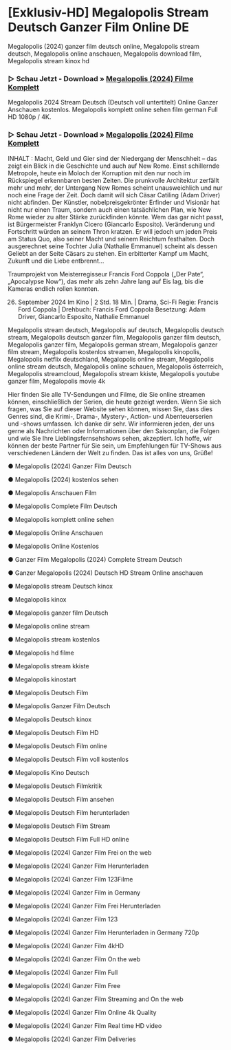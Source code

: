 # [Exklusiv-HD] Megalopolis Stream Deutsch Ganzer Film Online DE
Megalopolis (2024) ganzer film deutsch online, Megalopolis stream deutsch, Megalopolis online anschauen, Megalopolis download film, Megalopolis stream kinox hd

### ▷ Schau Jetzt - Download » [Megalopolis (2024) Filme Komplett](https://t.co/WTKQIK5TPP)

Megalopolis 2024 Stream Deutsch (Deutsch voll untertitelt) Online Ganzer Anschauen kostenlos. Megalopolis komplett online sehen film german Full HD 1080p / 4K.

### ▷ Schau Jetzt - Download » [Megalopolis (2024) Filme Komplett](https://t.co/WTKQIK5TPP)

INHALT : Macht, Geld und Gier sind der Niedergang der Menschheit – das zeigt ein Blick in die Geschichte und auch auf New Rome. Einst schillernde Metropole, heute ein Moloch der Korruption mit den nur noch im Rückspiegel erkennbaren besten Zeiten. Die prunkvolle Architektur zerfällt mehr und mehr, der Untergang New Romes scheint unausweichlich und nur noch eine Frage der Zeit. Doch damit will sich Cäsar Catiling (Adam Driver) nicht abfinden. Der Künstler, nobelpreisgekrönter Erfinder und Visionär hat nicht nur einen Traum, sondern auch einen tatsächlichen Plan, wie New Rome wieder zu alter Stärke zurückfinden könnte. Wem das gar nicht passt, ist Bürgermeister Franklyn Cicero (Giancarlo Esposito). Veränderung und Fortschritt würden an seinem Thron kratzen. Er will jedoch um jeden Preis am Status Quo, also seiner Macht und seinem Reichtum festhalten. Doch ausgerechnet seine Tochter Julia (Nathalie Emmanuel) scheint als dessen Geliebt an der Seite Cäsars zu stehen. Ein erbitterter Kampf um Macht, Zukunft und die Liebe entbrennt…

Traumprojekt von Meisterregisseur Francis Ford Coppola („Der Pate“, „Apocalypse Now“), das mehr als zehn Jahre lang auf Eis lag, bis die Kameras endlich rollen konnten.

26. September 2024 Im Kino | 2 Std. 18 Min. | Drama, Sci-Fi
Regie: Francis Ford Coppola | Drehbuch: Francis Ford Coppola
Besetzung: Adam Driver, Giancarlo Esposito, Nathalie Emmanuel

Megalopolis stream deutsch, Megalopolis auf deutsch, Megalopolis deutsch stream, Megalopolis deutsch ganzer film, Megalopolis ganzer film deutsch, Megalopolis ganzer film, Megalopolis german stream, Megalopolis ganzer film stream, Megalopolis kostenlos streamen, Megalopolis kinopolis, Megalopolis netflix deutschland, Megalopolis online stream, Megalopolis online stream deutsch, Megalopolis online schauen, Megalopolis österreich, Megalopolis streamcloud, Megalopolis stream kkiste, Megalopolis youtube ganzer film, Megalopolis movie 4k

Hier finden Sie alle TV-Sendungen und Filme, die Sie online streamen können, einschließlich der Serien, die heute gezeigt werden. Wenn Sie sich fragen, was Sie auf dieser Website sehen können, wissen Sie, dass dies Genres sind, die Krimi-, Drama-, Mystery-, Action- und Abenteuerserien und -shows umfassen. Ich danke dir sehr. Wir informieren jeden, der uns gerne als Nachrichten oder Informationen über den Saisonplan, die Folgen und wie Sie Ihre Lieblingsfernsehshows sehen, akzeptiert. Ich hoffe, wir können der beste Partner für Sie sein, um Empfehlungen für TV-Shows aus verschiedenen Ländern der Welt zu finden. Das ist alles von uns, Grüße!

● Megalopolis (2024) Ganzer Film Deutsch

● Megalopolis (2024) kostenlos sehen

● Megalopolis Anschauen Film

● Megalopolis Complete Film Deutsch

● Megalopolis komplett online sehen

● Megalopolis Online Anschauen

● Megalopolis Online Kostenlos

● Ganzer Film Megalopolis (2024) Complete Stream Deutsch

● Ganzer Megalopolis (2024) Deutsch HD Stream Online anschauen

● Megalopolis stream Deutsch kinox

● Megalopolis kinox

● Megalopolis ganzer film Deutsch

● Megalopolis online stream

● Megalopolis stream kostenlos

● Megalopolis hd filme

● Megalopolis stream kkiste

● Megalopolis kinostart

● Megalopolis Deutsch Film

● Megalopolis Ganzer Film Deutsch

● Megalopolis Deutsch kinox

● Megalopolis Deutsch Film HD

● Megalopolis Deutsch Film online

● Megalopolis Deutsch Film voll kostenlos

● Megalopolis Kino Deutsch

● Megalopolis Deutsch Filmkritik

● Megalopolis Deutsch Film ansehen

● Megalopolis Deutsch Film herunterladen

● Megalopolis Deutsch Film Stream

● Megalopolis Deutsch Film Full HD online

● Megalopolis (2024) Ganzer Film Frei on the web

● Megalopolis (2024) Ganzer Film Herunterladen

● Megalopolis (2024) Ganzer Film 123Filme

● Megalopolis (2024) Ganzer Film in Germany

● Megalopolis (2024) Ganzer Film Frei Herunterladen

● Megalopolis (2024) Ganzer Film 123

● Megalopolis (2024) Ganzer Film Herunterladen in Germany 720p

● Megalopolis (2024) Ganzer Film 4kHD

● Megalopolis (2024) Ganzer Film On the web

● Megalopolis (2024) Ganzer Film Full

● Megalopolis (2024) Ganzer Film Free

● Megalopolis (2024) Ganzer Film Streaming and On the web

● Megalopolis (2024) Ganzer Film Online 4k Quality

● Megalopolis (2024) Ganzer Film Real time HD video

● Megalopolis (2024) Ganzer Film Deliveries
